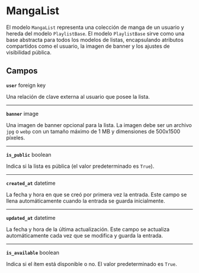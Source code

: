 # MangaList <Badge type="danger" text="model" />

El modelo `MangaList` representa una colección de manga de un usuario y hereda del modelo `PlaylistBase`. El modelo `PlaylistBase` sirve como una base abstracta para todos los modelos de listas, encapsulando atributos compartidos como el usuario, la imagen de banner y los ajustes de visibilidad pública.

## Campos

**`user`** foreign key

Una relación de clave externa al usuario que posee la lista.

---

**`banner`** image

Una imagen de banner opcional para la lista. La imagen debe ser un archivo `jpg` o `webp` con un tamaño máximo de 1 MB y dimensiones de 500x1500 píxeles.

---

**`is_public`** boolean

Indica si la lista es pública (el valor predeterminado es `True`).

---

**`created_at`** datetime

La fecha y hora en que se creó por primera vez la entrada. Este campo se llena automáticamente cuando la entrada se guarda inicialmente.

---

**`updated_at`** datetime

La fecha y hora de la última actualización. Este campo se actualiza automáticamente cada vez que se modifica y guarda la entrada.

---

**`is_available`** boolean

Indica si el ítem está disponible o no. El valor predeterminado es `True`.

